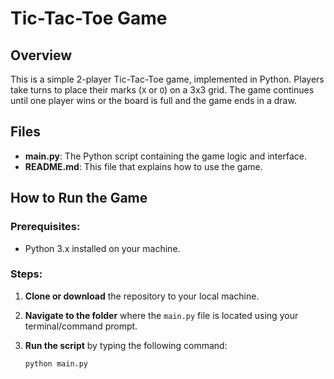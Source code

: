 # Tic-Tac-Toe Game

## Overview
This is a simple 2-player Tic-Tac-Toe game, implemented in Python. Players take turns to place their marks (`X` or `O`) on a 3x3 grid. The game continues until one player wins or the board is full and the game ends in a draw.

## Files

- **main.py**: The Python script containing the game logic and interface.
- **README.md**: This file that explains how to use the game.

## How to Run the Game

### Prerequisites:
- Python 3.x installed on your machine.

### Steps:
1. **Clone or download** the repository to your local machine.
   
2. **Navigate to the folder** where the `main.py` file is located using your terminal/command prompt.

3. **Run the script** by typing the following command:
   ```bash
   python main.py

